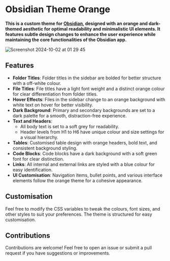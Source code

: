 # Obsidian Theme Orange

**This is a custom theme for [Obsidian](https://obsidian.md), designed with an orange and dark-themed aesthetic for optimal readability and minimalistic UI elements. It features subtle design changes to enhance the user experience while maintaining the core functionalities of the Obsidian app.**

![Screenshot 2024-10-02 at 01 29 45](https://github.com/user-attachments/assets/0854c383-4ac5-4094-9f3f-e852e09a0353)

## Features
- **Folder Titles**: Folder titles in the sidebar are bolded for better structure with a off-white colour.
- **File Titles**: File titles have a light font weight and a distinct orange colour for clear differentiation from folder titles.
- **Hover Effects**: Files in the sidebar change to an orange background with white text on hover for better visibility.
- **Dark Background**: Primary and secondary backgrounds are set to a dark palette for a smooth, distraction-free experience.
- **Text and Headers**: 
  - All body text is set to a soft grey for readability.
  - Header levels from H1 to H6 have unique colour and size settings for a visual hierarchy.
- **Tables**: Customised table design with orange headers, bold text, and consistent background styling.
- **Code Blocks**: Code blocks have a dark background with a soft green font for clear distinction.
- **Links**: All internal and external links are styled with a blue colour for easy identification.
- **UI Customisation**: Navigation items, bullet points, and various interface elements follow the orange theme for a cohesive appearance.

## Customisation
Feel free to modify the CSS variables to tweak the colours, font sizes, and other styles to suit your preferences. The theme is structured for easy customisation.

## Contributions
Contributions are welcome! Feel free to open an issue or submit a pull request if you have suggestions or improvements.
